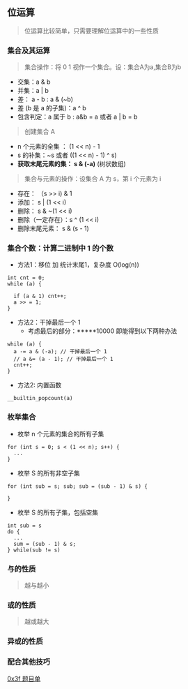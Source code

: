 ## 位运算

> 位运算比较简单，只需要理解位运算中的一些性质



### 集合及其运算
> 集合操作：将 0 1 视作一个集合。设：集合A为a,集合B为b
* 交集：a & b
* 并集：a | b
* 差： a - b : a & (~b)
* 差 (b 是 a 的子集)：a ^ b
* 包含判定：a 属于 b : a&b = a 或者 a | b = b

> 创建集合 A
* n 个元素的全集 ： (1 << n) - 1
* s 的补集：~s 或者 ((1 << n) - 1) ^ s)
* **获取末尾元素的集： s & (-a)** (树状数组)

> 集合与元素的操作：设集合 A 为 s，第 i 个元素为 i
* 存在： （s >> i) & 1
* 添加： s | (1 << i)
* 删除： s & ~(1 << i)
* 删除（一定存在）：s ^ (1 << i)
* 删除末尾元素： s & (s - 1)


### 集合个数：计算二进制中 1 的个数

* 方法1：移位 加 统计末尾1，复杂度 O(log(n))
```
int cnt = 0;
while (a) {

  if (a & 1) cnt++;
  a >> = 1;
}
```

* 方法2：干掉最后一个 1
  * 考虑最后的部分：*****10000 即能得到以下两种办法

```
while (a) {
  a -= a & (-a); // 干掉最后一个 1
  // a &= (a - 1); // 干掉最后一个 1
  cnt++;
}
```

* 方法2: 内置函数
```
__builtin_popcount(a)
```
### 枚举集合
* 枚举 n 个元素的集合的所有子集
```
for (int s = 0; s < (1 << n); s++) {
  ...
}

```

* 枚举 S 的所有非空子集
```
for (int sub = s; sub; sub = (sub - 1) & s) {

}

```
* 枚举 S 的所有子集，包括空集
```
int sub = s
do {
  ...
  sum = (sub - 1) & s;
} while(sub != s)

```

### 与的性质
> 越与越小


### 或的性质
> 越或越大


### 异或的性质
> 


### 配合其他技巧
[0x3f 题目单](https://leetcode.cn/circle/discuss/dHn9Vk/)